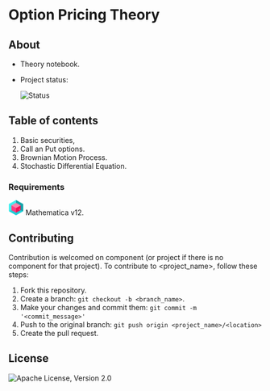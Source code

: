 # Option Pricing Theory <Repository Name>
    
## About  <Synopsis>

* Theory notebook. <Abstract>
* Project status:
    
    ![Status](https://img.shields.io/badge/Status-Active-green) <Status>

## Table of contents
1. Basic securities,
2. Call an Put options.
3. Brownian Motion Process. 
4. Stochastic Differential Equation.

### Requirements
<p>
    <img src="Icons/3d.png" width="30" height="30" />
Mathematica v12.
</p>

## Contributing  <Reporting issues>
  <!--- If your README is long or you have some specific process or steps you want contributors to follow, consider creating a separate CONTRIBUTING.md file--->
Contribution is welcomed on component (or project if there is no component for that project).
To contribute to <project_name>, follow these steps:

1. Fork this repository.
2. Create a branch: `git checkout -b <branch_name>`.
3. Make your changes and commit them: `git commit -m '<commit_message>'`
4. Push to the original branch: `git push origin <project_name>/<location>`
5. Create the pull request.

## License
![Apache License, Version 2.0](https://img.shields.io/hexpm/l/plug?color=orange&label=License&style=flat-square)
